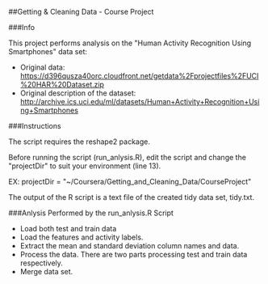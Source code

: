 ##Getting & Cleaning Data - Course Project

###Info

This project performs analysis on the "Human Activity Recognition Using Smartphones" data set: 

* Original data: https://d396qusza40orc.cloudfront.net/getdata%2Fprojectfiles%2FUCI%20HAR%20Dataset.zip
* Original description of the dataset: http://archive.ics.uci.edu/ml/datasets/Human+Activity+Recognition+Using+Smartphones

###Instructions

The script requires the reshape2 package.

Before running the script (run_anlysis.R), edit the script and change the "projectDir" to suit your environment (line 13).

EX: projectDir = "~/Coursera/Getting_and_Cleaning_Data/CourseProject"

The output of the R script is a text file of the created tidy data set, tidy.txt.

###Anlysis Performed by the run_anlysis.R Script

* Load both test and train data
* Load the features and activity labels.
* Extract the mean and standard deviation column names and data.
* Process the data. There are two parts processing test and train data respectively.
* Merge data set.
